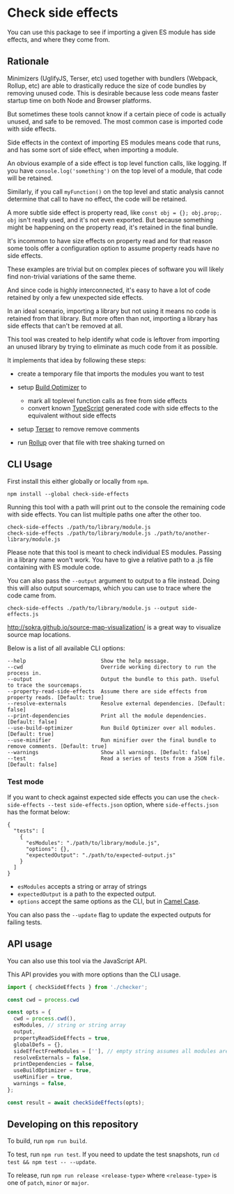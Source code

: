 # Check side effects

You can use this package to see if importing a given ES module has side effects, and where they come from.

## Rationale

Minimizers (UglifyJS, Terser, etc) used together with bundlers (Webpack, Rollup, etc) are able to drastically reduce the size of code bundles by removing unused code. This is desirable because less code means faster startup time on both Node and Browser platforms.

But sometimes these tools cannot know if a certain piece of code is actually unused, and safe to be removed. The most common case is imported code with side effects.

Side effects in the context of importing ES modules means code that runs, and has some sort of side effect, when importing a module.

An obvious example of a side effect is top level function calls, like logging. If you have `console.log('something')` on the top level of a module, that code will be retained.

Similarly, if you call `myFunction()` on the top level and static analysis cannot determine that call to have no effect, the code will be retained.

A more subtle side effect is property read, like `const obj = {}; obj.prop;`. `obj` isn't really used, and it's not even exported. But because something might be happening on the property read, it's retained in the final bundle.

It's incommon to have size effects on property read and for that reason some tools offer a configuration option to assume property reads have no side effects.

These examples are trivial but on complex pieces of software you will likely find non-trivial variations of the same theme.

And since code is highly interconnected, it's easy to have a lot of code retained by only a few unexpected side effects.

In an ideal scenario, importing a library but not using it means no code is retained from that library. But more often than not, importing a library has side effects that can't be removed at all.

This tool was created to help identify what code is leftover from importing an unused library by trying to eliminate as much code from it as possible.

It implements that idea by following these steps:

- create a temporary file that imports the modules you want to test
- setup [Build Optimizer](https://github.com/angular/angular-cli/tree/master/packages/angular_devkit/build_optimizer) to

  - mark all toplevel function calls as free from side effects
  - convert known [TypeScript](https://www.typescriptlang.org/) generated code with side effects to the equivalent without side effects

- setup [Terser](https://github.com/terser-js/terser) to remove remove comments

- run [Rollup](https://rollupjs.org) over that file with tree shaking turned on

## CLI Usage

First install this either globally or locally from `npm`.

```
npm install --global check-side-effects
```

Running this tool with a path will print out to the console the remaining code with side effects. You can list multiple paths one after the other too.

```
check-side-effects ./path/to/library/module.js
check-side-effects ./path/to/library/module.js ./path/to/another-library/module.js
```

Please note that this tool is meant to check individual ES modules. Passing in a library name won't work. You have to give a relative path to a .js file containing with ES module code.

You can also pass the `--output` argument to output to a file instead. Doing this will also output sourcemaps, which you can use to trace where the code came from.

```
check-side-effects ./path/to/library/module.js --output side-effects.js
```

<http://sokra.github.io/source-map-visualization/> is a great way to visualize source map locations.

Below is a list of all available CLI options:

```
--help                        Show the help message.
--cwd                         Override working directory to run the process in.
--output                      Output the bundle to this path. Useful to trace the sourcemaps.
--property-read-side-effects  Assume there are side effects from property reads. [Default: true]
--resolve-externals           Resolve external dependencies. [Default: false]
--print-dependencies          Print all the module dependencies. [Default: false]
--use-build-optimizer         Run Build Optimizer over all modules. [Default: true]
--use-minifier                Run minifier over the final bundle to remove comments. [Default: true]
--warnings                    Show all warnings. [Default: false]
--test                        Read a series of tests from a JSON file. [Default: false]
```

### Test mode

If you want to check against expected side effects you can use the `check-side-effects --test side-effects.json` option, where `side-effects.json` has the format below:

```
{
  "tests": [
    {
      "esModules": "./path/to/library/module.js",
      "options": {},
      "expectedOutput": "./path/to/expected-output.js"
    }
  ]
}
```

- `esModules` accepts a string or array of strings
- `expectedOutput` is a path to the expected output.
- `options` accept the same options as the CLI, but in [Camel Case](https://en.wikipedia.org/wiki/Camel_case).

You can also pass the `--update` flag to update the expected outputs for failing tests.

## API usage

You can also use this tool via the JavaScript API.

This API provides you with more options than the CLI usage.

```javascript
import { checkSideEffects } from './checker';

const cwd = process.cwd

const opts = {
  cwd = process.cwd(),
  esModules, // string or string array
  output,
  propertyReadSideEffects = true,
  globalDefs = {},
  sideEffectFreeModules = [''], // empty string assumes all modules are side effect free.
  resolveExternals = false,
  printDependencies = false,
  useBuildOptimizer = true,
  useMinifier = true,
  warnings = false,
};

const result = await checkSideEffects(opts);
```

## Developing on this repository

To build, run `npm run build`. 

To test, run `npm run test`. If you need to update the test snapshots, run `cd test && npm test -- --update`.

To release, run `npm run release <release-type>` where `<release-type>` is one of `patch`, `minor` or `major`.
